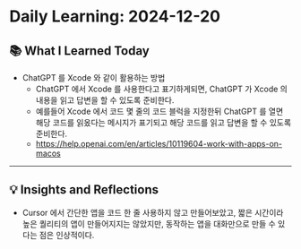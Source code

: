 # Daily Learning: 2024-12-20

## 📚 What I Learned Today
- ChatGPT 를 Xcode 와 같이 활용하는 방법
    - ChatGPT 에서 Xcode 를 사용한다고 표기하게되면, ChatGPT 가 Xcode 의 내용을 읽고 답변을 할 수 있도록 준비한다.
    - 예를들어 Xcode 에서 코드 몇 줄의 코드 블럭을 지정한뒤 ChatGPT 를 열면 해당 코드를 읽옸다는 메시지가 표기되고 해당 코드를 읽고 답변을 할 수 있도록 준비한다.
    - https://help.openai.com/en/articles/10119604-work-with-apps-on-macos

---

## 💡 Insights and Reflections
- Cursor 에서 간단한 앱을 코드 한 줄 사용하지 않고 만들어보았고, 짧은 시간이라 높은 퀄리티의 앱이 만들어지지는 않았지만, 동작하는 앱을 대화만으로 만들 수 있다는 점은 인상적이다.
